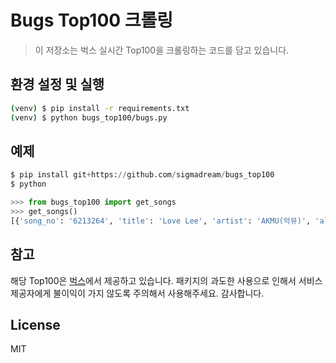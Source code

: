 # Bugs Top100 크롤링

> 이 저장소는 벅스 실시간 Top100을 크롤링하는 코드를 담고 있습니다.

## 환경 설정 및 실행

```bash
(venv) $ pip install -r requirements.txt
(venv) $ python bugs_top100/bugs.py
```

## 예제

```python
$ pip install git+https://github.com/sigmadream/bugs_top100
$ python

>>> from bugs_top100 import get_songs
>>> get_songs()
[{'song_no': '6213264', 'title': 'Love Lee', 'artist': 'AKMU(악뮤)', 'album': 'Love Lee'}, {'song_no': '6208880', 'title': 'ETA', 'artist': 'NewJeans', 'album': "NewJeans 2nd EP 'Get Up'"}, {'song_no': '6213265', 'title': '후라이의 꿈', 'artist': 'AKMU(악뮤)', 'album': 'Love Lee'}, {'song_no': '6211874', 'title': 'Fast Forward', 'artist': '전소미', 'album': 'GAME PLAN'}, {'song_no': '6206291', 'title': 'Super Shy', 'artist': 'NewJeans', 'album': "NewJeans 2nd EP 'Get Up'"}, {'song_no': '6207490', 'title': 'Seven (feat. Latto) - Clean Ver.', 'artist': '정국', 'album': 'Seven (feat. Latto) - Clean Ver.'}, {'song_no': '6196923', 'title': '헤어지자 말해요', 'artist': '박재정', 'album': '1집 Alone'}, {'song_no': '6206268', 'title': 'New Jeans', 'artist': 'NewJeans', 'album': "NewJea ...
```

## 참고

해당 Top100은 [벅스](https://music.bugs.co.kr/)에서 제공하고 있습니다. 패키지의 과도한 사용으로 인해서 서비스 제공자에게 불이익이 가지 않도록 주의해서 사용해주세요. 감사합니다.

## License

MIT
